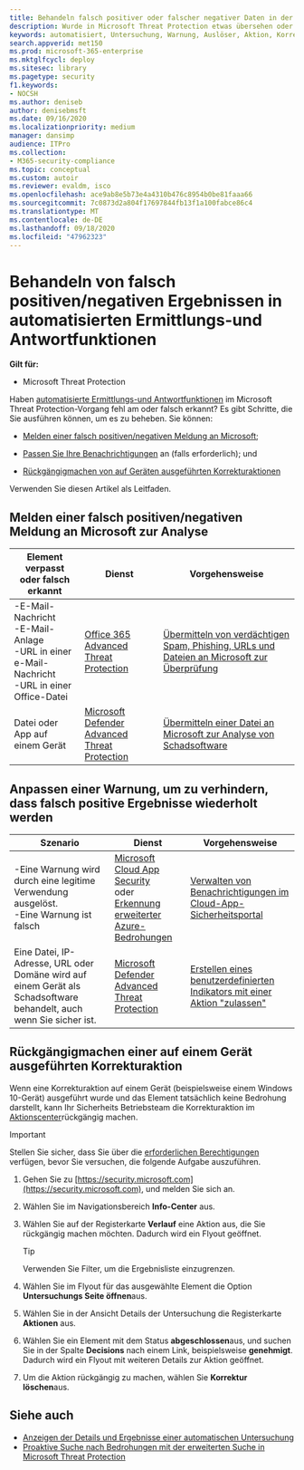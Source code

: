 ```yaml
---
title: Behandeln falsch positiver oder falscher negativer Daten in der Luft in Microsoft Threat Protection
description: Wurde in Microsoft Threat Protection etwas übersehen oder fälschlicherweise von Air erkannt? Hier erfahren Sie, wie Sie falsch positive Ergebnisse oder falsch negative Informationen zur Analyse an Microsoft übermitteln.
keywords: automatisiert, Untersuchung, Warnung, Auslöser, Aktion, Korrektur, falsch positiv, falsch negativ
search.appverid: met150
ms.prod: microsoft-365-enterprise
ms.mktglfcycl: deploy
ms.sitesec: library
ms.pagetype: security
f1.keywords:
- NOCSH
ms.author: deniseb
author: denisebmsft
ms.date: 09/16/2020
ms.localizationpriority: medium
manager: dansimp
audience: ITPro
ms.collection:
- M365-security-compliance
ms.topic: conceptual
ms.custom: autoir
ms.reviewer: evaldm, isco
ms.openlocfilehash: ace9ab8e5b73e4a4310b476c8954b0be81faaa66
ms.sourcegitcommit: 7c0873d2a804f17697844fb13f1a100fabce86c4
ms.translationtype: MT
ms.contentlocale: de-DE
ms.lasthandoff: 09/18/2020
ms.locfileid: "47962323"
---
```

# <a name="handle-false-positivesnegatives-in-automated-investigation-and-response-capabilities"></a>Behandeln von falsch positiven/negativen Ergebnissen in automatisierten Ermittlungs-und Antwortfunktionen

**Gilt für:**
- Microsoft Threat Protection

Haben [automatisierte Ermittlungs-und Antwortfunktionen](mtp-autoir.md) im Microsoft Threat Protection-Vorgang fehl am oder falsch erkannt? Es gibt Schritte, die Sie ausführen können, um es zu beheben. Sie können:

- [Melden einer falsch positiven/negativen Meldung an Microsoft](#report-a-false-positivenegative-to-microsoft-for-analysis);

- [Passen Sie Ihre Benachrichtigungen](#adjust-an-alert-to-prevent-false-positives-from-recurring) an (falls erforderlich); und 

- [Rückgängigmachen von auf Geräten ausgeführten Korrekturaktionen](#undo-a-remediation-action-that-was-taken-on-a-device) 

Verwenden Sie diesen Artikel als Leitfaden. 

## <a name="report-a-false-positivenegative-to-microsoft-for-analysis"></a>Melden einer falsch positiven/negativen Meldung an Microsoft zur Analyse

|Element verpasst oder falsch erkannt |Dienst  |Vorgehensweise  |
|---------|---------|---------|
|-E-Mail-Nachricht <br/>-E-Mail-Anlage <br/>-URL in einer e-Mail-Nachricht<br/>-URL in einer Office-Datei      |[Office 365 Advanced Threat Protection](https://docs.microsoft.com/microsoft-365/security/office-365-security/office-365-atp)        |[Übermitteln von verdächtigen Spam, Phishing, URLs und Dateien an Microsoft zur Überprüfung](https://docs.microsoft.com/microsoft-365/security/office-365-security/admin-submission)         |
|Datei oder App auf einem Gerät    |[Microsoft Defender Advanced Threat Protection](https://docs.microsoft.com/windows/security/threat-protection)         |[Übermitteln einer Datei an Microsoft zur Analyse von Schadsoftware](https://www.microsoft.com/wdsi/filesubmission)         |

## <a name="adjust-an-alert-to-prevent-false-positives-from-recurring"></a>Anpassen einer Warnung, um zu verhindern, dass falsch positive Ergebnisse wiederholt werden

|Szenario |Dienst |Vorgehensweise |
|--------|--------|--------|
|-Eine Warnung wird durch eine legitime Verwendung ausgelöst. <br/>-Eine Warnung ist falsch    |[Microsoft Cloud App Security](https://docs.microsoft.com/cloud-app-security)<br/> oder <br/>[Erkennung erweiterter Azure-Bedrohungen](https://docs.microsoft.com/azure/security/fundamentals/threat-detection)         |[Verwalten von Benachrichtigungen im Cloud-App-Sicherheitsportal](https://docs.microsoft.com/cloud-app-security/managing-alerts)         |
|Eine Datei, IP-Adresse, URL oder Domäne wird auf einem Gerät als Schadsoftware behandelt, auch wenn Sie sicher ist.|[Microsoft Defender Advanced Threat Protection](https://docs.microsoft.com/windows/security/threat-protection) |[Erstellen eines benutzerdefinierten Indikators mit einer Aktion "zulassen"](https://docs.microsoft.com/windows/security/threat-protection/microsoft-defender-atp/manage-indicators) |


## <a name="undo-a-remediation-action-that-was-taken-on-a-device"></a>Rückgängigmachen einer auf einem Gerät ausgeführten Korrekturaktion

Wenn eine Korrekturaktion auf einem Gerät (beispielsweise einem Windows 10-Gerät) ausgeführt wurde und das Element tatsächlich keine Bedrohung darstellt, kann Ihr Sicherheits Betriebsteam die Korrekturaktion im [Aktionscenter](mtp-action-center.md)rückgängig machen.

> [!IMPORTANT]
> Stellen Sie sicher, dass Sie über die [erforderlichen Berechtigungen](mtp-action-center.md#required-permissions-for-action-center-tasks) verfügen, bevor Sie versuchen, die folgende Aufgabe auszuführen.

1. Gehen Sie zu [https://security.microsoft.com](https://security.microsoft.com), und melden Sie sich an. 

2. Wählen Sie im Navigationsbereich **Info-Center** aus. 

3. Wählen Sie auf der Registerkarte **Verlauf** eine Aktion aus, die Sie rückgängig machen möchten. Dadurch wird ein Flyout geöffnet.<br/>
    > [!TIP]
    > Verwenden Sie Filter, um die Ergebnisliste einzugrenzen. 

4. Wählen Sie im Flyout für das ausgewählte Element die Option **Untersuchungs Seite öffnen**aus.

5. Wählen Sie in der Ansicht Details der Untersuchung die Registerkarte **Aktionen** aus.

6. Wählen Sie ein Element mit dem Status **abgeschlossen**aus, und suchen Sie in der Spalte **Decisions** nach einem Link, beispielsweise **genehmigt**. Dadurch wird ein Flyout mit weiteren Details zur Aktion geöffnet.

7. Um die Aktion rückgängig zu machen, wählen Sie **Korrektur löschen**aus.

## <a name="see-also"></a>Siehe auch

- [Anzeigen der Details und Ergebnisse einer automatischen Untersuchung](mtp-autoir-results.md)
- [Proaktive Suche nach Bedrohungen mit der erweiterten Suche in Microsoft Threat Protection](advanced-hunting-overview.md)
